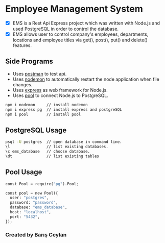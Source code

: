 # Employee Management System

- [x] EMS is a Rest Api Express project which was written with Node.js and used PostgreSQL in order to control the database. 
- [x] EMS allows user to control company's employees, departments, locations and employee titles via get(), post(), put() and delete() features.

## Side Programs

- Uses [postman](https://www.postman.com/) to test api.
- Uses [nodemon](https://www.npmjs.com/package/nodemon) to automatically restart the node application when file changes.
- Uses [express](https://www.npmjs.com/package/express) as web framework for Node.js.
- Uses [pool](https://node-postgres.com/api/pool) to connect Node.js to PostgreSQL.

```bash
npm i nodemon     // install nodemon
npm i express pg  // install express and postgreSQL
npm i pool        // install pool

```
## PostgreSQL Usage

```bash
psql -U postgres  // open database in command line.
\l                // list existing databases.
\c ems_database   // choose database.
\dt               // list existing tables

```
## Pool Usage

```python
const Pool = require("pg").Pool;

const pool = new Pool({
  user: "postgres",
  password: "password",
  database: "ems_database",
  host: "localhost",
  port: "5432",
});
```





### Created by Barış Ceylan
